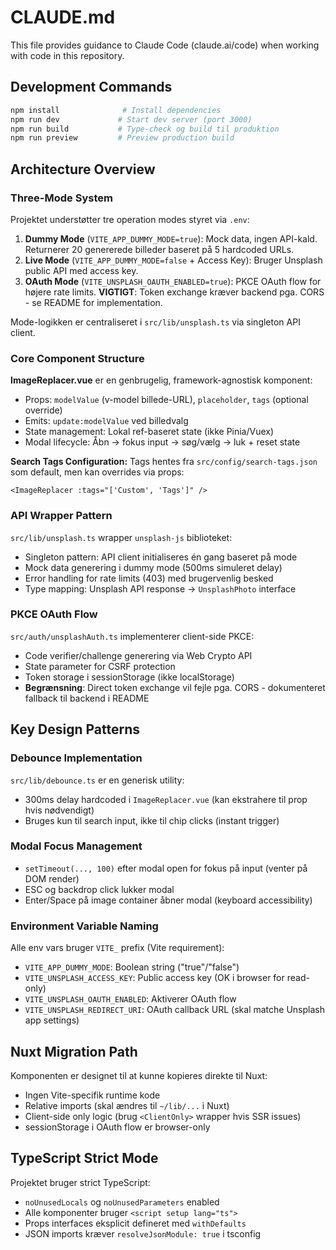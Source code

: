 # CLAUDE.md

This file provides guidance to Claude Code (claude.ai/code) when working with code in this repository.

## Development Commands

```bash
npm install              # Install dependencies
npm run dev             # Start dev server (port 3000)
npm run build           # Type-check og build til produktion
npm run preview         # Preview production build
```

## Architecture Overview

### Three-Mode System
Projektet understøtter tre operation modes styret via `.env`:

1. **Dummy Mode** (`VITE_APP_DUMMY_MODE=true`): Mock data, ingen API-kald. Returnerer 20 genererede billeder baseret på 5 hardcoded URLs.
2. **Live Mode** (`VITE_APP_DUMMY_MODE=false` + Access Key): Bruger Unsplash public API med access key.
3. **OAuth Mode** (`VITE_UNSPLASH_OAUTH_ENABLED=true`): PKCE OAuth flow for højere rate limits. **VIGTIGT**: Token exchange kræver backend pga. CORS - se README for implementation.

Mode-logikken er centraliseret i `src/lib/unsplash.ts` via singleton API client.

### Core Component Structure

**ImageReplacer.vue** er en genbrugelig, framework-agnostisk komponent:
- Props: `modelValue` (v-model billede-URL), `placeholder`, `tags` (optional override)
- Emits: `update:modelValue` ved billedvalg
- State management: Lokal ref-baseret state (ikke Pinia/Vuex)
- Modal lifecycle: Åbn → fokus input → søg/vælg → luk + reset state

**Search Tags Configuration:**
Tags hentes fra `src/config/search-tags.json` som default, men kan overrides via props:
```vue
<ImageReplacer :tags="['Custom', 'Tags']" />
```

### API Wrapper Pattern

`src/lib/unsplash.ts` wrapper `unsplash-js` biblioteket:
- Singleton pattern: API client initialiseres én gang baseret på mode
- Mock data generering i dummy mode (500ms simuleret delay)
- Error handling for rate limits (403) med brugervenlig besked
- Type mapping: Unsplash API response → `UnsplashPhoto` interface

### PKCE OAuth Flow

`src/auth/unsplashAuth.ts` implementerer client-side PKCE:
- Code verifier/challenge generering via Web Crypto API
- State parameter for CSRF protection
- Token storage i sessionStorage (ikke localStorage)
- **Begrænsning**: Direct token exchange vil fejle pga. CORS - dokumenteret fallback til backend i README

## Key Design Patterns

### Debounce Implementation
`src/lib/debounce.ts` er en generisk utility:
- 300ms delay hardcoded i `ImageReplacer.vue` (kan ekstrahere til prop hvis nødvendigt)
- Bruges kun til search input, ikke til chip clicks (instant trigger)

### Modal Focus Management
- `setTimeout(..., 100)` efter modal open for fokus på input (venter på DOM render)
- ESC og backdrop click lukker modal
- Enter/Space på image container åbner modal (keyboard accessibility)

### Environment Variable Naming
Alle env vars bruger `VITE_` prefix (Vite requirement):
- `VITE_APP_DUMMY_MODE`: Boolean string ("true"/"false")
- `VITE_UNSPLASH_ACCESS_KEY`: Public access key (OK i browser for read-only)
- `VITE_UNSPLASH_OAUTH_ENABLED`: Aktiverer OAuth flow
- `VITE_UNSPLASH_REDIRECT_URI`: OAuth callback URL (skal matche Unsplash app settings)

## Nuxt Migration Path

Komponenten er designet til at kunne kopieres direkte til Nuxt:
- Ingen Vite-specifik runtime kode
- Relative imports (skal ændres til `~/lib/...` i Nuxt)
- Client-side only logic (brug `<ClientOnly>` wrapper hvis SSR issues)
- sessionStorage i OAuth flow er browser-only

## TypeScript Strict Mode

Projektet bruger strict TypeScript:
- `noUnusedLocals` og `noUnusedParameters` enabled
- Alle komponenter bruger `<script setup lang="ts">`
- Props interfaces eksplicit defineret med `withDefaults`
- JSON imports kræver `resolveJsonModule: true` i tsconfig
